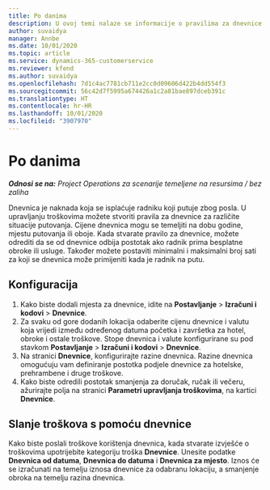 ```yaml
---
title: Po danima
description: U ovoj temi nalaze se informacije o pravilima za dnevnice koja se upotrebljavaju za upravljanje troškovima.
author: suvaidya
manager: Annbe
ms.date: 10/01/2020
ms.topic: article
ms.service: dynamics-365-customerservice
ms.reviewer: kfend
ms.author: suvaidya
ms.openlocfilehash: 7d1c4ac7781cb711e2cc0d09606d422b4dd554f3
ms.sourcegitcommit: 56c42d7f5995a674426a1c2a81bae897dceb391c
ms.translationtype: HT
ms.contentlocale: hr-HR
ms.lasthandoff: 10/01/2020
ms.locfileid: "3907970"
---
```

# <a name="per-diems"></a>Po danima

_**Odnosi se na:** Project Operations za scenarije temeljene na resursima / bez zaliha_


Dnevnica je naknada koja se isplaćuje radniku koji putuje zbog posla. U upravljanju troškovima možete stvoriti pravila za dnevnice za različite situacije putovanja. Cijene dnevnica mogu se temeljiti na dobu godine, mjestu putovanja ili oboje. Kada stvarate pravilo za dnevnice, možete odrediti da se od dnevnice odbija postotak ako radnik prima besplatne obroke ili usluge. Također možete postaviti minimalni i maksimalni broj sati za koji se dnevnica može primijeniti kada je radnik na putu.

## <a name="configuration"></a>Konfiguracija 

1. Kako biste dodali mjesta za dnevnice, idite na **Postavljanje** > **Izračuni i kodovi** > **Dnevnice**.
2. Za svaku od gore dodanih lokacija odaberite cijenu dnevnice i valutu koja vrijedi između određenog datuma početka i završetka za hotel, obroke i ostale troškove. Stope dnevnica i valute konfigurirane su pod stavkom **Postavljanje** > **Izračuni i kodovi** > **Dnevnice**.
3. Na stranici **Dnevnice**, konfigurirajte razine dnevnica. Razine dnevnica omogućuju vam definiranje postotka podjele dnevnice za hotelske, prehrambene i druge troškove. 
4. Kako biste odredili postotak smanjenja za doručak, ručak ili večeru, ažurirajte polja na stranici **Parametri upravljanja troškovima**, na kartici **Dnevnice**. 
    
## <a name="submit-expenses-using-per-diem"></a>Slanje troškova s pomoću dnevnice
Kako biste poslali troškove korištenja dnevnica, kada stvarate izvješće o troškovima upotrijebite kategoriju troška **Dnevnice**. Unesite podatke **Dnevnica od datuma**, **Dnevnica do datuma** i **Dnevnica za mjesto**. Iznos će se izračunati na temelju iznosa dnevnice za odabranu lokaciju, a smanjenje obroka na temelju razina dnevnica.
